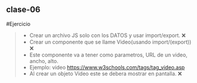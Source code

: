## **clase-06**

#Ejercicio

>* Crear un archivo JS solo con los DATOS y usar import/export.  :x:
>* Crear un componente que se llame Video(usando import/(export))  :x:
>* Este componente va a tener como parametros, URL de un video, ancho, alto.
>* Ejemplo: video https://www.w3schools.com/tags/tag_video.asp
>* Al crear un objeto Video este se debera mostrar en pantalla.  :x:
